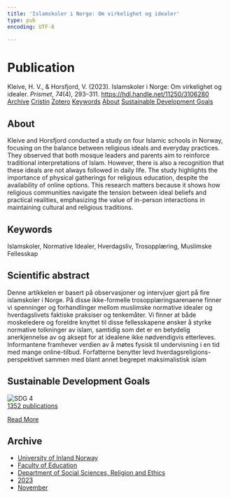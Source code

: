 ```yaml
---
title: 'Islamskoler i Norge: Om virkelighet og idealer'
type: pub
encoding: UTF-8

---
```

<h1>Publication</h1>
<article id="csl-bib-container-UQWZTWSY" class="csl-bib-container">
  <div class="csl-bib-body"> <div class="csl-entry">Kleive, H. V., &#38; Horsfjord, V. (2023). Islamskoler i Norge: Om virkelighet og idealer. <i>Prismet</i>, <i>74</i>(4), 293–311. <a href="https://hdl.handle.net/11250/3106280">https://hdl.handle.net/11250/3106280</a></div> </div>
  <div class="csl-bib-buttons">
    <a href="#taxonomy-article-UQWZTWSY" alt="archive" class="csl-bib-button">Archive</a>
    <a href="https://app.cristin.no/results/show.jsf?id=2206986" alt="Cristin" class="csl-bib-button">Cristin</a>
    <a href="http://zotero.org/groups/5881554/items/UQWZTWSY" alt="Zotero" class="csl-bib-button">Zotero</a>
    <a href="#keywords-article-UQWZTWSY" alt="keywords" class="csl-bib-button">Keywords</a>
    <a href="#about-article-UQWZTWSY" alt="about_pub" class="csl-bib-button">About</a>
    <a href="#sdg-article-UQWZTWSY" alt="sdg" class="csl-bib-button">Sustainable Development Goals</a>
  </div>
  <div id="csl-bib-meta-container-UQWZTWSY"></div>
</article>
<div id="csl-bib-meta-UQWZTWSY" class="csl-bib-meta">
  <article id="about-article-UQWZTWSY" class="about_pub-article">
    <h1>About</h1>
    Kleive and Horsfjord conducted a study on four Islamic schools in Norway, focusing on the balance between religious ideals and everyday practices. They observed that both mosque leaders and parents aim to reinforce traditional interpretations of Islam. However, there is also a recognition that these ideals are not always followed in daily life. The study highlights the importance of physical gatherings for religious education, despite the availability of online options. This research matters because it shows how religious communities navigate the tension between ideal beliefs and practical realities, emphasizing the value of in-person interactions in maintaining cultural and religious traditions.
  </article>
  <article id="keywords-article-UQWZTWSY" class="keywords-article">
    <h1>Keywords</h1>
    Islamskoler, Normative Idealer, Hverdagsliv, Trosopplæring, Muslimske Fellesskap
  </article>
  <article id="abstract-article-UQWZTWSY" class="abstract-article">
    <h1>Scientific abstract</h1>
    Denne artikkelen er basert på observasjoner og intervjuer gjort på fire islamskoler i Norge. På disse ikke-formelle trosopplæringsarenaene finner vi spenninger og forhandlinger mellom muslimske normative idealer og hverdagslivets faktiske praksiser og tenkemåter. Vi finner at  både  moskeledere  og  foreldre  knyttet  til  disse  fellesskapene  ønsker  å  styrke  normative  tolkninger  av  islam,  samtidig  som  det  er  en  betydelig  anerkjennelse  av  og  aksept  for  at  idealene ikke nødvendigvis etterleves. Informantene framhever verdien av å møtes fysisk til undervisning i en tid med mange online-tilbud. Forfatterne benytter levd hverdagsreligions-perspektivet sammen med blant annet begrepet maksimalistisk islam
  </article>
  <article id="sdg-article-UQWZTWSY" class="sdg-article">
    <h1>Sustainable Development Goals</h1>
    <div class="sdg-container"><div id="sdg4" class="sdg">
        <img src="{{< params subfolder >}}images/sdg/sdg04_en.png" class="image" alt="SDG 4">
        <div class="sdg-overlay">
          <a href="{{< params subfolder >}}en/archive/?sdg=4#archive" class="sdg-publication-count"><span>1352</span> publications</a>
          <p><a href="https://sdgs.un.org/goals/goal4" class="sdg-read-more">Read More</a></p>
        </div>
      </div></div>
  </article>
  <article id="taxonomy-article-UQWZTWSY" class="taxonomy-article">
    <h1>Archive</h1>
    <ul>
      <li><a href="{{< params subfolder >}}en/archive/?key=3DCRN523">University of Inland Norway</a></li>
      <li><a href="{{< params subfolder >}}en/archive/?key=WYNZA47F">Faculty of Education</a></li>
      <li><a href="{{< params subfolder >}}en/archive/?key=XY7UYWKQ">Department of Social Sciences, Religion and Ethics</a></li>
      <li><a href="{{< params subfolder >}}en/archive/?key=A558FPGR">2023</a></li>
      <li><a href="{{< params subfolder >}}en/archive/?key=FXX8TMTV">November</a></li>
    </ul>
  </article>
</div>

